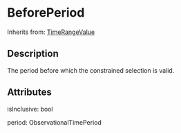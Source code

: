 
# BeforePeriod

Inherits from: [TimeRangeValue](TimeRangeValue.md)



## Description

The period before which the constrained selection is valid.


## Attributes

isInclusive: bool

period: ObservationalTimePeriod







